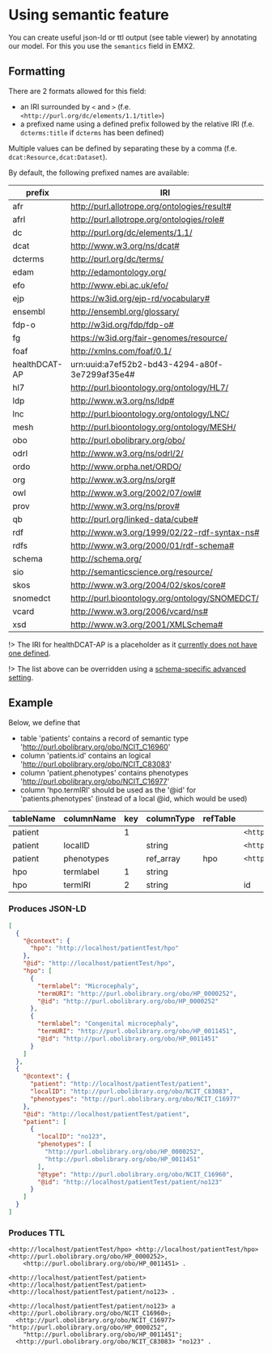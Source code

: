# Using semantic feature

You can create useful json-ld or ttl output (see table viewer) by annotating our model.
For this you use the `semantics` field in EMX2.

## Formatting

There are 2 formats allowed for this field:
* an IRI surrounded by `<` and `>` (f.e. `<http://purl.org/dc/elements/1.1/title>`)
* a prefixed name using a defined prefix followed by the relative IRI (f.e. `dcterms:title` if `dcterms` has been defined)

Multiple values can be defined by separating these by a comma (f.e. `dcat:Resource,dcat:Dataset`).

By default, the following prefixed names are available:
<!-- see: https://github.com/molgenis/molgenis-emx2/blob/master/backend/molgenis-emx2-rdf/src/main/java/org/molgenis/emx2/rdf/DefaultNamespace.java -->
<!-- regex-from: ^.*\("([\w\-]+)", "([\d\w:\/\.\-\#]+)".*$ -->
<!-- regex-to: | $1 | $2 | -->

| prefix        | IRI                                            |
|---------------|------------------------------------------------|
| afr           | http://purl.allotrope.org/ontologies/result#   |
| afrl          | http://purl.allotrope.org/ontologies/role#     |
| dc            | http://purl.org/dc/elements/1.1/               |
| dcat          | http://www.w3.org/ns/dcat#                     |
| dcterms       | http://purl.org/dc/terms/                      |
| edam          | http://edamontology.org/                       |
| efo           | http://www.ebi.ac.uk/efo/                      |
| ejp           | https://w3id.org/ejp-rd/vocabulary#            |
| ensembl       | http://ensembl.org/glossary/                   |
| fdp-o         | http://w3id.org/fdp/fdp-o#                     |
| fg            | https://w3id.org/fair-genomes/resource/        |
| foaf          | http://xmlns.com/foaf/0.1/                     |
| healthDCAT-AP | urn:uuid:a7ef52b2-bd43-4294-a80f-3e7299af35e4# |
| hl7           | http://purl.bioontology.org/ontology/HL7/      |
| ldp           | http://www.w3.org/ns/ldp#                      |
| lnc           | http://purl.bioontology.org/ontology/LNC/      |
| mesh          | http://purl.bioontology.org/ontology/MESH/     |
| obo           | http://purl.obolibrary.org/obo/                |
| odrl          | http://www.w3.org/ns/odrl/2/                   |
| ordo          | http://www.orpha.net/ORDO/                     |
| org           | http://www.w3.org/ns/org#                      |
| owl           | http://www.w3.org/2002/07/owl#                 |
| prov          | http://www.w3.org/ns/prov#                     |
| qb            | http://purl.org/linked-data/cube#              |
| rdf           | http://www.w3.org/1999/02/22-rdf-syntax-ns#    |
| rdfs          | http://www.w3.org/2000/01/rdf-schema#          |
| schema        | http://schema.org/                             |
| sio           | http://semanticscience.org/resource/           |
| skos          | http://www.w3.org/2004/02/skos/core#           |
| snomedct      | http://purl.bioontology.org/ontology/SNOMEDCT/ |
| vcard         | http://www.w3.org/2006/vcard/ns#               |
| xsd           | http://www.w3.org/2001/XMLSchema#              |

!> The IRI for healthDCAT-AP is a placeholder as it [currently does not have one defined](https://healthdcat-ap.github.io/#namespaces).

!> The list above can be overridden using a [schema-specific advanced setting](./dev_rdf.md#semantic_prefixes).

## Example

Below, we define that

* table 'patients' contains a record of semantic type 'http://purl.obolibrary.org/obo/NCIT_C16960'
* column 'patients.id' contains an logical 'http://purl.obolibrary.org/obo/NCIT_C83083'
* column 'patient.phenotypes' contains phenotypes 'http://purl.obolibrary.org/obo/NCIT_C16977'
* column 'hpo.termIRI' should be used as the '@id' for 'patients.phenotypes'
  (instead of a local @id, which would be used)

|tableName  |columnName |key |columnType | refTable | semantics                                    |
|-----------|-----------|----|-----------|----------|----------------------------------------------|
|patient    |           |1   |           |          | `<http://purl.obolibrary.org/obo/NCIT_C16960>` |
|patient    |localID    |    |string     |          | `<http://purl.obolibrary.org/obo/NCIT_C83083>` |
|patient    |phenotypes |    |ref_array  |hpo       | `<http://purl.obolibrary.org/obo/NCIT_C16977>` |
|hpo        |termlabel  |1   |string     |          |                                              |
|hpo        |termIRI    |2   |string     |          | id                                           |

### Produces JSON-LD

```json
[
  {
    "@context": {
      "hpo": "http://localhost/patientTest/hpo"
    },
    "@id": "http://localhost/patientTest/hpo",
    "hpo": [
      {
        "termlabel": "Microcephaly",
        "termURI": "http://purl.obolibrary.org/obo/HP_0000252",
        "@id": "http://purl.obolibrary.org/obo/HP_0000252"
      },
      {
        "termlabel": "Congenital microcephaly",
        "termURI": "http://purl.obolibrary.org/obo/HP_0011451",
        "@id": "http://purl.obolibrary.org/obo/HP_0011451"
      }
    ]
  },
  {
    "@context": {
      "patient": "http://localhost/patientTest/patient",
      "localID": "http://purl.obolibrary.org/obo/NCIT_C83083",
      "phenotypes": "http://purl.obolibrary.org/obo/NCIT_C16977"
    },
    "@id": "http://localhost/patientTest/patient",
    "patient": [
      {
        "localID": "no123",
        "phenotypes": [
          "http://purl.obolibrary.org/obo/HP_0000252",
          "http://purl.obolibrary.org/obo/HP_0011451"
        ],
        "@type": "http://purl.obolibrary.org/obo/NCIT_C16960",
        "@id": "http://localhost/patientTest/patient/no123"
      }
    ]
  }
]
```

### Produces TTL

```ttl
<http://localhost/patientTest/hpo> <http://localhost/patientTest/hpo> <http://purl.obolibrary.org/obo/HP_0000252>,
    <http://purl.obolibrary.org/obo/HP_0011451> .

<http://localhost/patientTest/patient> <http://localhost/patientTest/patient> <http://localhost/patientTest/patient/no123> .

<http://localhost/patientTest/patient/no123> a <http://purl.obolibrary.org/obo/NCIT_C16960>;
  <http://purl.obolibrary.org/obo/NCIT_C16977> "http://purl.obolibrary.org/obo/HP_0000252",
    "http://purl.obolibrary.org/obo/HP_0011451";
  <http://purl.obolibrary.org/obo/NCIT_C83083> "no123" .
```
